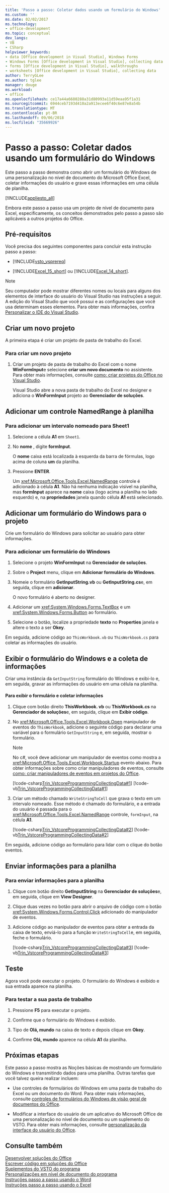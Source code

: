 ```yaml
---
title: 'Passo a passo: Coletar dados usando um formulário do Windows'
ms.custom: ''
ms.date: 02/02/2017
ms.technology:
- office-development
ms.topic: conceptual
dev_langs:
- VB
- CSharp
helpviewer_keywords:
- data [Office development in Visual Studio], Windows Forms
- Windows Forms [Office development in Visual Studio], collecting data
- forms [Office development in Visual Studio], walkthroughs
- worksheets [Office development in Visual Studio], collecting data
author: TerryGLee
ms.author: tglee
manager: douge
ms.workload:
- office
ms.openlocfilehash: ce17a44a6680288a31d80993a11d59eaa95f1a31
ms.sourcegitcommit: 6944ceb7193d410a2a913ecee6f40c6e87e8a54b
ms.translationtype: MT
ms.contentlocale: pt-BR
ms.lasthandoff: 09/06/2018
ms.locfileid: "35669926"
---
```

# <a name="walkthrough-collect-data-by-using-a-windows-form"></a>Passo a passo: Coletar dados usando um formulário do Windows
  Este passo a passo demonstra como abrir um formulário do Windows de uma personalização no nível de documento do Microsoft Office Excel, coletar informações do usuário e grave essas informações em uma célula de planilha.  
  
 [!INCLUDE[appliesto_all](../vsto/includes/appliesto-all-md.md)]  
  
 Embora este passo a passo usa um projeto de nível de documento para Excel, especificamente, os conceitos demonstrados pelo passo a passo são aplicáveis a outros projetos do Office.  
  
## <a name="prerequisites"></a>Pré-requisitos  
 Você precisa dos seguintes componentes para concluir esta instrução passo a passo:  
  
-   [!INCLUDE[vsto_vsprereq](../vsto/includes/vsto-vsprereq-md.md)]  
  
-   [!INCLUDE[Excel_15_short](../vsto/includes/excel-15-short-md.md)] ou [!INCLUDE[Excel_14_short](../vsto/includes/excel-14-short-md.md)].  
  
> [!NOTE]  
>  Seu computador pode mostrar diferentes nomes ou locais para alguns dos elementos de interface do usuário do Visual Studio nas instruções a seguir. A edição do Visual Studio que você possui e as configurações que você usa determinam esses elementos. Para obter mais informações, confira [Personalizar o IDE do Visual Studio](../ide/personalizing-the-visual-studio-ide.md).  
  
## <a name="create-a-new-project"></a>Criar um novo projeto  
 A primeira etapa é criar um projeto de pasta de trabalho do Excel.  
  
### <a name="to-create-a-new-project"></a>Para criar um novo projeto  
  
1.  Criar um projeto de pasta de trabalho do Excel com o nome **WinFormInput**e selecione **criar um novo documento** no assistente. Para obter mais informações, consulte [como: criar projetos do Office no Visual Studio](../vsto/how-to-create-office-projects-in-visual-studio.md).  
  
     Visual Studio abre a nova pasta de trabalho do Excel no designer e adiciona o **WinFormInput** projeto ao **Gerenciador de soluções**.  
  
## <a name="add-a-namedrange-control-to-the-worksheet"></a>Adicionar um controle NamedRange à planilha  
  
### <a name="to-add-a-named-range-to-sheet1"></a>Para adicionar um intervalo nomeado para Sheet1  
  
1.  Selecione a célula **A1** em `Sheet1`.  
  
2.  No **nome** , digite **formInput**.  
  
     O **nome** caixa está localizada à esquerda da barra de fórmulas, logo acima de coluna **um** da planilha.  
  
3.  Pressione **ENTER**.  
  
     Um <xref:Microsoft.Office.Tools.Excel.NamedRange> controle é adicionado à célula **A1**. Não há nenhuma indicação visível na planilha, mas **formInput** aparece na **nome** caixa (logo acima a planilha no lado esquerdo) e, na **propriedades** janela quando célula **A1** está selecionado.  
  
## <a name="add-a-windows-form-to-the-project"></a>Adicionar um formulário do Windows para o projeto  
 Crie um formulário do Windows para solicitar ao usuário para obter informações.  
  
### <a name="to-add-a-windows-form"></a>Para adicionar um formulário do Windows  
  
1.  Selecione o projeto **WinFormInput** na **Gerenciador de soluções**.  
  
2.  Sobre o **Project** menu, clique em **Adicionar formulário do Windows**.  
  
3.  Nomeie o formulário **GetInputString.vb** ou **GetInputString.cs**e, em seguida, clique em **adicionar**.  
  
     O novo formulário é aberto no designer.  
  
4.  Adicionar um <xref:System.Windows.Forms.TextBox> e um <xref:System.Windows.Forms.Button> ao formulário.  
  
5.  Selecione o botão, localize a propriedade **texto** no **Properties** janela e altere o texto a ser **Okey**.  
  
 Em seguida, adicione código ao `ThisWorkbook.vb` ou `ThisWorkbook.cs` para coletar as informações do usuário.  
  
## <a name="display-the-windows-form-and-collecting-information"></a>Exibir o formulário do Windows e a coleta de informações  
 Criar uma instância da `GetInputString` formulário do Windows e exibi-lo e, em seguida, gravar as informações do usuário em uma célula na planilha.  
  
#### <a name="to-display-the-form-and-collect-information"></a>Para exibir o formulário e coletar informações  
  
1.  Clique com botão direito **ThisWorkbook. vb** ou **ThisWorkbook.cs** na **Gerenciador de soluções**e, em seguida, clique em **Exibir código**.  
  
2.  No <xref:Microsoft.Office.Tools.Excel.Workbook.Open> manipulador de eventos do `ThisWorkbook`, adicione o seguinte código para declarar uma variável para o formulário `GetInputString` e, em seguida, mostrar o formulário.  
  
    > [!NOTE]  
    >  No c#, você deve adicionar um manipulador de eventos como mostra a <xref:Microsoft.Office.Tools.Excel.Workbook.Startup> evento abaixo. Para obter informações sobre como criar manipuladores de eventos, consulte [como: criar manipuladores de eventos em projetos do Office](../vsto/how-to-create-event-handlers-in-office-projects.md).  
  
     [!code-csharp[Trin_VstcoreProgrammingCollectingData#1](../vsto/codesnippet/CSharp/WinFormInputCS/ThisWorkbook.cs#1)]
     [!code-vb[Trin_VstcoreProgrammingCollectingData#1](../vsto/codesnippet/VisualBasic/WinFormInput/ThisWorkbook.vb#1)]  
  
3.  Criar um método chamado `WriteStringToCell` que grava o texto em um intervalo nomeado. Esse método é chamado do formulário, e a entrada do usuário é passada para o <xref:Microsoft.Office.Tools.Excel.NamedRange> controle, `formInput`, na célula **A1**.  
  
     [!code-csharp[Trin_VstcoreProgrammingCollectingData#2](../vsto/codesnippet/CSharp/WinFormInputCS/ThisWorkbook.cs#2)]
     [!code-vb[Trin_VstcoreProgrammingCollectingData#2](../vsto/codesnippet/VisualBasic/WinFormInput/ThisWorkbook.vb#2)]  
  
 Em seguida, adicione código ao formulário para lidar com o clique do botão eventos.  
  
## <a name="send-information-to-the-worksheet"></a>Enviar informações para a planilha  
  
### <a name="to-send-information-to-the-worksheet"></a>Para enviar informações para a planilha  
  
1.  Clique com botão direito **GetInputString** na **Gerenciador de soluções**e, em seguida, clique em **View Designer**.  
  
2.  Clique duas vezes no botão para abrir o arquivo de código com o botão <xref:System.Windows.Forms.Control.Click> adicionado do manipulador de eventos.  
  
3.  Adicione código ao manipulador de eventos para obter a entrada da caixa de texto, enviá-lo para a função `WriteStringToCell`e, em seguida, feche o formulário.  
  
     [!code-csharp[Trin_VstcoreProgrammingCollectingData#3](../vsto/codesnippet/CSharp/WinFormInputCS/GetInputString.cs#3)]
     [!code-vb[Trin_VstcoreProgrammingCollectingData#3](../vsto/codesnippet/VisualBasic/WinFormInput/GetInputString.vb#3)]  
  
## <a name="test"></a>Teste  
 Agora você pode executar o projeto. O formulário do Windows é exibido e sua entrada aparece na planilha.  
  
### <a name="to-test-your-workbook"></a>Para testar a sua pasta de trabalho  
  
1.  Pressione **F5** para executar o projeto.  
  
2.  Confirme que o formulário do Windows é exibido.  
  
3.  Tipo de **Olá, mundo** na caixa de texto e depois clique em **Okey**.  
  
4.  Confirme **Olá, mundo** aparece na célula **A1** da planilha.  
  
## <a name="next-steps"></a>Próximas etapas  
 Este passo a passo mostra as Noções básicas de mostrando um formulário do Windows e transmitindo dados para uma planilha. Outras tarefas que você talvez queira realizar incluem:  
  
-   Use controles de formulários do Windows em uma pasta de trabalho do Excel ou um documento do Word. Para obter mais informações, consulte [controles de formulários do Windows de visão geral de documentos do Office](../vsto/windows-forms-controls-on-office-documents-overview.md).  
  
-   Modificar a interface do usuário de um aplicativo do Microsoft Office de uma personalização no nível de documento ou um suplemento do VSTO. Para obter mais informações, consulte [personalização da interface do usuário do Office](../vsto/office-ui-customization.md).  
  
## <a name="see-also"></a>Consulte também  
 [Desenvolver soluções do Office](../vsto/developing-office-solutions.md)   
 [Escrever código em soluções do Office](../vsto/writing-code-in-office-solutions.md)   
 [Suplementos do VSTO do programa](../vsto/programming-vsto-add-ins.md)   
 [Personalizações em nível de documento do programa](../vsto/programming-document-level-customizations.md)   
 [Instruções passo a passo usando o Word](../vsto/walkthroughs-using-word.md)   
 [Instruções passo a passo usando o Excel](../vsto/walkthroughs-using-excel.md)  
  
  